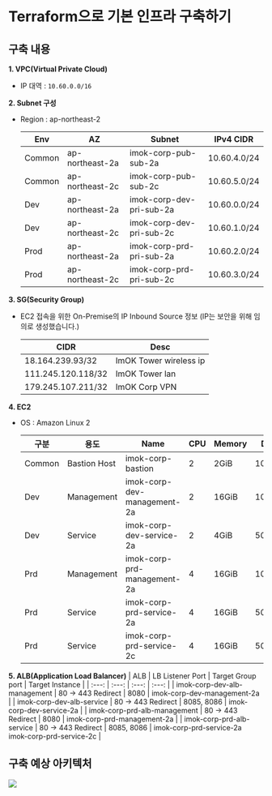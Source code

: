 # Terraform으로 기본 인프라 구축하기

## 구축 내용
**1. VPC(Virtual Private Cloud)**
- IP 대역 : `10.60.0.0/16`
    
**2. Subnet 구성**
- Region : ap-northeast-2

  | Env | AZ | Subnet | IPv4 CIDR |
  | --- | --- | --- | --- |
  | Common | ap-northeast-2a | imok-corp-pub-sub-2a | 10.60.4.0/24 |
  | Common | ap-northeast-2c | imok-corp-pub-sub-2c | 10.60.5.0/24 |
  | Dev | ap-northeast-2a | imok-corp-dev-pri-sub-2a | 10.60.0.0/24 |
  | Dev | ap-northeast-2c | imok-corp-dev-pri-sub-2c | 10.60.1.0/24 |
  | Prod | ap-northeast-2a | imok-corp-prd-pri-sub-2a | 10.60.2.0/24 |
  | Prod | ap-northeast-2c | imok-corp-prd-pri-sub-2c | 10.60.3.0/24 |
  
**3. SG(Security Group)**
- EC2 접속을 위한 On-Premise의 IP Inbound Source 정보 (IP는 보안을 위해 임의로 생성했습니다.)
  
  | CIDR | Desc |
  | --- | --- |
  | 18.164.239.93/32 | ImOK Tower wireless ip |
  | 111.245.120.118/32 | ImOK Tower lan |
  | 179.245.107.211/32 | ImOK Corp VPN |
    
**4. EC2**
- OS : Amazon Linux 2

  | 구분 | 용도 | Name | CPU | Memory | Disk | Type |
  | --- | --- | --- | --- | --- | --- | --- |
  | Common | Bastion Host | imok-corp-bastion | 2 | 2GiB | 10GiB | t3.small |
  | Dev | Management | imok-corp-dev-management-2a | 2 | 16GiB | 100GiB | r5.large |
  | Dev | Service | imok-corp-dev-service-2a | 2 | 4GiB | 50GiB | t3.medium |
  | Prd | Management | imok-corp-prd-management-2a | 4 | 16GiB | 100GiB | t3.xlarge |
  | Prd | Service | imok-corp-prd-service-2a | 4 | 16GiB | 50GiB | t3.xlarge |
  | Prd | Service | imok-corp-prd-service-2c | 4 | 16GiB | 50GiB | t3.xlarge |

**5. ALB(Application Load Balancer)**
  | ALB | LB Listener Port | Target Group port | Target Instance |
  | :---: | :---: | :---: | :---: |
  | imok-corp-dev-alb-management | 80 -> 443 Redirect | 8080 | imok-corp-dev-management-2a |
  | imok-corp-dev-alb-service | 80 -> 443 Redirect | 8085, 8086 | imok-corp-dev-service-2a |
  | imok-corp-prd-alb-management | 80 -> 443 Redirect | 8080 | imok-corp-prd-management-2a |
  | imok-corp-prd-alb-service | 80 -> 443 Redirect | 8085, 8086 | imok-corp-prd-service-2a</br> imok-corp-prd-service-2c |
    

## 구축 예상 아키텍처
<img src="https://user-images.githubusercontent.com/44595181/201484828-2bf02dec-2ef2-4f07-b62f-c4c3164906ee.png"/>
